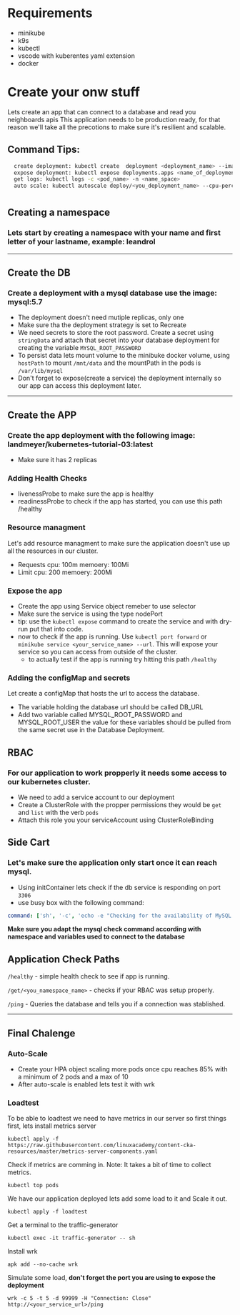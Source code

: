 # Requirements
- minikube
- k9s
- kubectl
- vscode with kuberentes yaml extension
- docker

# Create your onw stuff

Lets create an app that can connect to a database and read you neighboards apis
This application needs to be production ready, for that reason we'll take all the precotions to make sure it's resilient and scalable.
## **Command Tips:**
```bash
  create deployment: kubectl create  deployment <deployment_name> --image=<image> --port=5000 --replicas=33 --dry-run=client -oyaml
  expose deployment: kubectl expose deployments.apps <name_of_deployment> --type=<type_of_expose> --dry-run=client -o yaml
  get logs: kubectl logs -c <pod_name> -n <name_space>
  auto scale: kubectl autoscale deploy/<you_deployment_name> --cpu-percent=<number> --min=<number> --max=<number>
 ```
#
## Creating a namespace
### Lets start by creating a namespace with your name and first letter of your lastname, example: leandrol


---
## Create the DB
### Create a deployment with a mysql database use the image: **mysql:5.7**
- The deployment doesn't need mutiple replicas, only one
- Make sure tha the deployment strategy is set to Recreate
- We need secrets to store the root password. Create a secret using `stringData` and attach that secret into your database deployment for creating the variable  `MYSQL_ROOT_PASSWORD`
- To persist data lets mount volume to the minibuke docker volume, using `hostPath` to mount `/mnt/data` and the mountPath in the pods is `/var/lib/mysql`
- Don't forget to expose(create a service) the deployment internally so our app can access this deployment later.

---

## Create the APP
### Create the app deployment with the following image: **landmeyer/kubernetes-tutorial-03:latest**
- Make sure it has 2 replicas 
### Adding Health Checks
- livenessProbe to make sure the app is healthy
- readinessProbe to check if the app has started, you can use this path /healthy

### Resource managment
Let's add resource managment to make sure the application doesn't use up all the resources in our cluster.
- Requests cpu: 100m memoery: 100Mi
- Limit cpu: 200 memoery: 200Mi

### Expose the app
- Create the app using Service object remeber to use selector
- Make sure the service is using the type nodePort
- tip: use the `kubectl expose` command to create the service and with dry-run put that into code.
- now to check if the app is running. Use `kubectl port forward` or `minikube service <your_service_name> --url`. This will expose your service so you can access from outside of the cluster.
  - to actually test if the app is running try hitting this path `/healthy`

### Adding the configMap and secrets
Let create a configMap that hosts the url to access the database. 
- The variable holding the database url should be called DB_URL
- Add two variable called MYSQL_ROOT_PASSWORD and MYSQL_ROOT_USER the value for these variables should be pulled from the same secret use in the Database Deployment. 

## RBAC
### For our application to work propperly it needs some access to our kubernetes cluster.
- We need to add a service account to our deployment
- Create a ClusterRole with the propper permissions they would be `get` and `list` with the verb  `pods`
- Attach this role you your serviceAccount using ClusterRoleBinding

## Side Cart
### Let's make sure the application only start once it can reach mysql.
- Using initContainer lets check if the db service is responding on port `3306`
- use busy box with the following command:
```yaml
command: ['sh', '-c', 'echo -e "Checking for the availability of MySQL Server deployment"; while ! nc -z mysql 3306; do sleep 1; printf "-"; done; echo -e "  >> MySQL DB Server has started";']
```
 **Make sure you adapt the mysql check command according with namespace and variables used to connect to the database**

## Application Check Paths

`/healthy` - simple health check to see if app is running.

`/get/<you_namespace_name>` - checks if your RBAC was setup properly.

`/ping` - Queries the database and tells you if a connection was stablished.

---
## Final Chalenge
### Auto-Scale
- Create your HPA object scaling more pods once cpu reaches 85% with a minimum of 2 pods and a max of 10
- After auto-scale is enabled lets test it with wrk
### Loadtest
To be able to loadtest we need to have metrics in our server so first things first, lets install metrics server
```
kubectl apply -f https://raw.githubusercontent.com/linuxacademy/content-cka-resources/master/metrics-server-components.yaml
```
Check if metrics are comming in. Note: It takes a bit of time to collect metrics.
```
kubectl top pods
```
We have our application deployed lets add some load to it and Scale it out.
```
kubectl apply -f loadtest
```

Get a terminal to the traffic-generator
```
kubectl exec -it traffic-generator -- sh
```

Install wrk
```
apk add --no-cache wrk
```

Simulate some load, **don't forget the port you are using to expose the deployment**
```
wrk -c 5 -t 5 -d 99999 -H "Connection: Close" http://<your_service_url>/ping
```